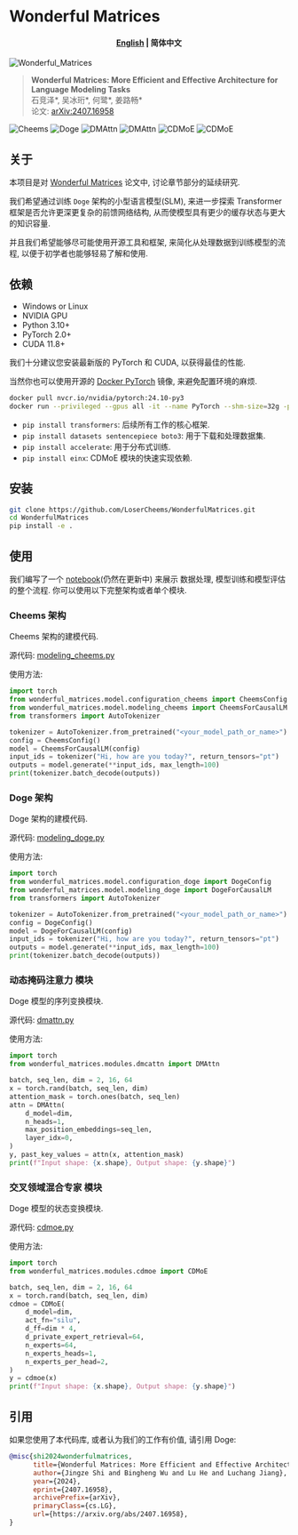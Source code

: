 <!-- coding=utf-8
Copyright 2024 Jingze Shi and Bingheng Wu. All rights reserved.

This code is based on the Wonderful Matrices paper implementation.

    https://arxiv.org/abs/2407.16958

Licensed under the Apache License, Version 2.0 (the "License");
you may not use this file except in compliance with the License.
You may obtain a copy of the License at

    http://www.apache.org/licenses/LICENSE-2.0

Unless required by applicable law or agreed to in writing, software
distributed under the License is distributed on an "AS IS" BASIS,
WITHOUT WARRANTIES OR CONDITIONS OF ANY KIND, either express or implied.
See the License for the specific language governing permissions and
limitations under the License. -->


# Wonderful Matrices

<h4 align="center">
<p>

[English](./README.md) | 简体中文

</p>
</h4>

![Wonderful_Matrices](./assets/wonderful_matrices.png)
> **Wonderful Matrices: More Efficient and Effective Architecture for Language Modeling Tasks**\
> 石竞泽*, 吴冰珩*, 何鹭*, 姜路畅*\
> 论文: [arXiv:2407.16958](https://arxiv.org/abs/2407.16958)

![Cheems](./assets/cheems_architecture.png)
![Doge](./assets/doge_architecture.png)
![DMAttn](./assets/dmattn.png)
![DMAttn](./assets/mqar.png)
![CDMoE](./assets/cdmoe.png)
![CDMoE](./assets/merm.png)


## 关于

本项目是对 [Wonderful Matrices](https://arxiv.org/abs/2407.16958) 论文中, 讨论章节部分的延续研究.

我们希望通过训练 `Doge` 架构的小型语言模型(SLM), 来进一步探索 Transformer 框架是否允许更深更复杂的前馈网络结构, 从而使模型具有更少的缓存状态与更大的知识容量.

并且我们希望能够尽可能使用开源工具和框架, 来简化从处理数据到训练模型的流程, 以便于初学者也能够轻易了解和使用.


## 依赖

- Windows or Linux
- NVIDIA GPU
- Python 3.10+
- PyTorch 2.0+
- CUDA 11.8+

我们十分建议您安装最新版的 PyTorch 和 CUDA, 以获得最佳的性能.

当然你也可以使用开源的 [Docker PyTorch](https://catalog.ngc.nvidia.com/orgs/nvidia/containers/pytorch) 镜像, 来避免配置环境的麻烦.

```bash
docker pull nvcr.io/nvidia/pytorch:24.10-py3
docker run --privileged --gpus all -it --name PyTorch --shm-size=32g -p 8888:8888 -p 6006:6006 --ulimit memlock=-1 --ulimit stack=67108864 -v <你的代码路径>:/workspace -v <你的数据集路径>:/workspace/Doge/datasets nvcr.io/nvidia/pytorch:24.10-py3
```

- `pip install transformers`: 后续所有工作的核心框架.
- `pip install datasets sentencepiece boto3`: 用于下载和处理数据集.
- `pip install accelerate`: 用于分布式训练.
- `pip install einx`: CDMoE 模块的快速实现依赖.

## 安装

```bash
git clone https://github.com/LoserCheems/WonderfulMatrices.git
cd WonderfulMatrices
pip install -e .
```

## 使用

我们编写了一个 [notebook](./examples/notebook.ipynb)(仍然在更新中) 来展示 数据处理, 模型训练和模型评估的整个流程. 你可以使用以下完整架构或者单个模块.

### Cheems 架构

Cheems 架构的建模代码.

源代码: [modeling_cheems.py](./src/wonderful_matrices/models/modeling_cheems.py)

使用方法:

```python
import torch
from wonderful_matrices.model.configuration_cheems import CheemsConfig
from wonderful_matrices.model.modeling_cheems import CheemsForCausalLM
from transformers import AutoTokenizer

tokenizer = AutoTokenizer.from_pretrained("<your_model_path_or_name>")
config = CheemsConfig()
model = CheemsForCausalLM(config)
input_ids = tokenizer("Hi, how are you today?", return_tensors="pt")
outputs = model.generate(**input_ids, max_length=100)
print(tokenizer.batch_decode(outputs))
```

### Doge 架构

Doge 架构的建模代码.

源代码: [modeling_doge.py](./src/wonderful_matrices/model/modeling_doge.py)

使用方法:

```python
import torch
from wonderful_matrices.model.configuration_doge import DogeConfig
from wonderful_matrices.model.modeling_doge import DogeForCausalLM
from transformers import AutoTokenizer

tokenizer = AutoTokenizer.from_pretrained("<your_model_path_or_name>")
config = DogeConfig()
model = DogeForCausalLM(config)
input_ids = tokenizer("Hi, how are you today?", return_tensors="pt")
outputs = model.generate(**input_ids, max_length=100)
print(tokenizer.batch_decode(outputs))
```

### 动态掩码注意力 模块

Doge 模型的序列变换模块.

源代码: [dmattn.py](./src/wonderful_matrices/modules/dmattn.py)

使用方法:

```python
import torch
from wonderful_matrices.modules.dmcattn import DMAttn

batch, seq_len, dim = 2, 16, 64
x = torch.rand(batch, seq_len, dim)
attention_mask = torch.ones(batch, seq_len)
attn = DMAttn(
    d_model=dim,
    n_heads=1,
    max_position_embeddings=seq_len,
    layer_idx=0,
)
y, past_key_values = attn(x, attention_mask)
print(f"Input shape: {x.shape}, Output shape: {y.shape}")
```

### 交叉领域混合专家 模块

Doge 模型的状态变换模块.

源代码: [cdmoe.py](./src/wonderful_matrices/modules/cdmoe.py)

使用方法:

```python
import torch
from wonderful_matrices.modules.cdmoe import CDMoE

batch, seq_len, dim = 2, 16, 64
x = torch.rand(batch, seq_len, dim)
cdmoe = CDMoE(
    d_model=dim,
    act_fn="silu",
    d_ff=dim * 4,
    d_private_expert_retrieval=64,
    n_experts=64,
    n_experts_heads=1,
    n_experts_per_head=2,
)
y = cdmoe(x)
print(f"Input shape: {x.shape}, Output shape: {y.shape}")
```


## 引用

如果您使用了本代码库, 或者认为我们的工作有价值, 请引用 Doge:

```bibtex
@misc{shi2024wonderfulmatrices,
      title={Wonderful Matrices: More Efficient and Effective Architecture for Language Modeling Tasks}, 
      author={Jingze Shi and Bingheng Wu and Lu He and Luchang Jiang},
      year={2024},
      eprint={2407.16958},
      archivePrefix={arXiv},
      primaryClass={cs.LG},
      url={https://arxiv.org/abs/2407.16958}, 
}
```
